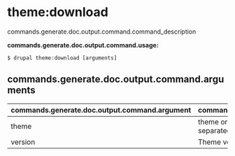 # theme:download
commands.generate.doc.output.command.command_description

**commands.generate.doc.output.command.usage:**
```
$ drupal theme:download [arguments] 
```


## commands.generate.doc.output.command.arguments
commands.generate.doc.output.command.argument | commands.generate.doc.output.command.details
---------|-------------
theme | theme or themes to be installed should be separated by a comma
version | Theme version i.e 1.x-dev
